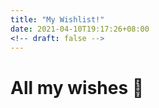 ```yaml
---
title: "My Wishlist!"
date: 2021-04-10T19:17:26+08:00
<!-- draft: false -->
---
```

# All my wishes 🤪
